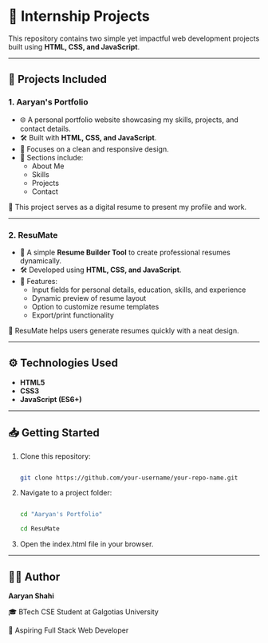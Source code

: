 # 🚀 Internship Projects

This repository contains two simple yet impactful web development projects built using **HTML, CSS, and JavaScript**.  

---

## 📂 Projects Included

### 1. **Aaryan's Portfolio**
- 🌐 A personal portfolio website showcasing my skills, projects, and contact details.  
- 🛠️ Built with **HTML, CSS, and JavaScript**.  
- 🎨 Focuses on a clean and responsive design.  
- 📑 Sections include:
  - About Me  
  - Skills  
  - Projects  
  - Contact  

🔗 This project serves as a digital resume to present my profile and work.

---

### 2. **ResuMate**
- 📝 A simple **Resume Builder Tool** to create professional resumes dynamically.  
- 🛠️ Developed using **HTML, CSS, and JavaScript**.  
- 🎯 Features:
  - Input fields for personal details, education, skills, and experience  
  - Dynamic preview of resume layout  
  - Option to customize resume templates  
  - Export/print functionality  

🔗 ResuMate helps users generate resumes quickly with a neat design.

---

## ⚙️ Technologies Used
- **HTML5**  
- **CSS3**  
- **JavaScript (ES6+)**

---

## 📥 Getting Started
1. Clone this repository:

   ```bash
   
   git clone https://github.com/your-username/your-repo-name.git

3. Navigate to a project folder:

   ```bash
   
   cd "Aaryan's Portfolio"
   
   cd ResuMate

4. Open the index.html file in your browser.

---

## 👨‍💻 Author

**Aaryan Shahi**

🎓 BTech CSE Student at Galgotias University

🌱 Aspiring Full Stack Web Developer

   



